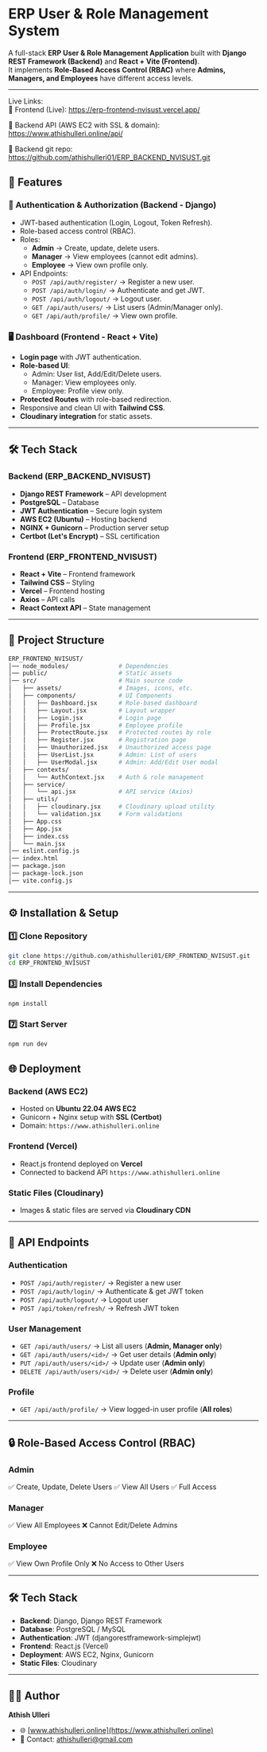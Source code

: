# ERP User & Role Management System

A full-stack **ERP User & Role Management Application** built with **Django REST Framework (Backend)** and **React + Vite (Frontend)**.  
It implements **Role-Based Access Control (RBAC)** where **Admins, Managers, and Employees** have different access levels.  


---
Live Links:  
🔗 Frontend (Live): https://erp-frontend-nvisust.vercel.app/

🔗 Backend API (AWS EC2 with SSL & domain): https://www.athishulleri.online/api/

🔗 Backend git repo: https://github.com/athishulleri01/ERP_BACKEND_NVISUST.git



## 🚀 Features

### 🔑 Authentication & Authorization (Backend - Django)
- JWT-based authentication (Login, Logout, Token Refresh).  
- Role-based access control (RBAC).  
- Roles:  
  - **Admin** → Create, update, delete users.  
  - **Manager** → View employees (cannot edit admins).  
  - **Employee** → View own profile only.  
- API Endpoints:  
  - `POST /api/auth/register/` → Register a new user.  
  - `POST /api/auth/login/` → Authenticate and get JWT.  
  - `POST /api/auth/logout/` → Logout user.  
  - `GET /api/auth/users/` → List users (Admin/Manager only).  
  - `GET /api/auth/profile/` → View own profile.  

### 🖥️ Dashboard (Frontend - React + Vite)
- **Login page** with JWT authentication.  
- **Role-based UI**:  
  - Admin: User list, Add/Edit/Delete users.  
  - Manager: View employees only.  
  - Employee: Profile view only.  
- **Protected Routes** with role-based redirection.  
- Responsive and clean UI with **Tailwind CSS**.  
- **Cloudinary integration** for static assets.  

---

## 🛠️ Tech Stack

### Backend (ERP_BACKEND_NVISUST)
- **Django REST Framework** – API development  
- **PostgreSQL** – Database  
- **JWT Authentication** – Secure login system  
- **AWS EC2 (Ubuntu)** – Hosting backend  
- **NGINX + Gunicorn** – Production server setup  
- **Certbot (Let's Encrypt)** – SSL certification  

### Frontend (ERP_FRONTEND_NVISUST)
- **React + Vite** – Frontend framework  
- **Tailwind CSS** – Styling  
- **Vercel** – Frontend hosting  
- **Axios** – API calls  
- **React Context API** – State management  

---

## 📂 Project Structure

```bash
ERP_FRONTEND_NVISUST/
│── node_modules/              # Dependencies
│── public/                    # Static assets
│── src/                       # Main source code
│   ├── assets/                # Images, icons, etc.
│   ├── components/            # UI Components
│   │   ├── Dashboard.jsx      # Role-based dashboard
│   │   ├── Layout.jsx         # Layout wrapper
│   │   ├── Login.jsx          # Login page
│   │   ├── Profile.jsx        # Employee profile
│   │   ├── ProtectRoute.jsx   # Protected routes by role
│   │   ├── Register.jsx       # Registration page
│   │   ├── Unauthorized.jsx   # Unauthorized access page
│   │   ├── UserList.jsx       # Admin: List of users
│   │   ├── UserModal.jsx      # Admin: Add/Edit User modal
│   ├── contexts/
│   │   └── AuthContext.jsx    # Auth & role management
│   ├── service/
│   │   └── api.jsx            # API service (Axios)
│   ├── utils/
│   │   ├── cloudinary.jsx     # Cloudinary upload utility
│   │   └── validation.jsx     # Form validations
│   ├── App.css
│   ├── App.jsx
│   ├── index.css
│   └── main.jsx
│── eslint.config.js
│── index.html
│── package.json
│── package-lock.json
│── vite.config.js
```
---

## ⚙️ Installation & Setup

### 1️⃣ Clone Repository

```bash
git clone https://github.com/athishulleri01/ERP_FRONTEND_NVISUST.git
cd ERP_FRONTEND_NVISUST
```

### 3️⃣ Install Dependencies

```bash
npm install
```

### 7️⃣ Start Server

```bash
npm run dev
```


## 🌐 Deployment

### Backend (AWS EC2)

* Hosted on **Ubuntu 22.04 AWS EC2**
* Gunicorn + Nginx setup with **SSL (Certbot)**
* Domain: `https://www.athishulleri.online`

### Frontend (Vercel)

* React.js frontend deployed on **Vercel**
* Connected to backend API `https://www.athishulleri.online`

### Static Files (Cloudinary)

* Images & static files are served via **Cloudinary CDN**

---

## 🔑 API Endpoints

### Authentication

* `POST /api/auth/register/` → Register a new user
* `POST /api/auth/login/` → Authenticate & get JWT token
* `POST /api/auth/logout/` → Logout user
* `POST /api/token/refresh/` → Refresh JWT token

### User Management

* `GET /api/auth/users/` → List all users (**Admin, Manager only**)
* `GET /api/auth/users/<id>/` → Get user details (**Admin only**)
* `PUT /api/auth/users/<id>/` → Update user (**Admin only**)
* `DELETE /api/auth/users/<id>/` → Delete user (**Admin only**)

### Profile

* `GET /api/auth/profile/` → View logged-in user profile (**All roles**)

---

## 🔒 Role-Based Access Control (RBAC)

### Admin

✅ Create, Update, Delete Users
✅ View All Users
✅ Full Access

### Manager

✅ View All Employees
❌ Cannot Edit/Delete Admins

### Employee

✅ View Own Profile Only
❌ No Access to Other Users

---

## 🛠️ Tech Stack

* **Backend**: Django, Django REST Framework
* **Database**: PostgreSQL / MySQL
* **Authentication**: JWT (djangorestframework-simplejwt)
* **Frontend**: React.js (Vercel)
* **Deployment**: AWS EC2, Nginx, Gunicorn
* **Static Files**: Cloudinary

---


## 👨‍💻 Author

**Athish Ulleri**

* 🌐 [www.athishulleri.online](https://www.athishulleri.online)
* 📧 Contact: athishulleri@gmail.com
